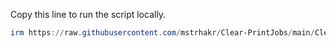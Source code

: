 Copy this line to run the script locally.
``` powershell
irm https://raw.githubusercontent.com/mstrhakr/Clear-PrintJobs/main/Clear-PrintJobs.ps1 | iex
```
